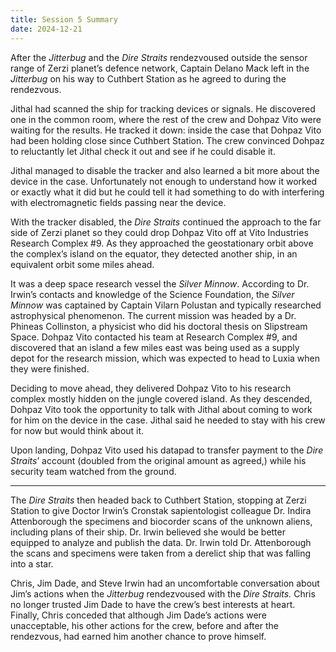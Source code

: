 ```yaml
---
title: Session 5 Summary 
date: 2024-12-21
---
```


After the *Jitterbug* and the *Dire Straits* rendezvoused outside the sensor range of Zerzi planet’s defence network, Captain Delano Mack left in the *Jitterbug* on his way to Cuthbert Station as he agreed to during the rendezvous.

Jithal had scanned the ship for tracking devices or signals. He discovered one in the common room, where the rest of the crew and Dohpaz Vito were waiting for the results. He tracked it down: inside the case that Dohpaz Vito had been holding close since Cuthbert Station. The crew convinced Dohpaz to reluctantly let Jithal check it out and see if he could disable it. 

Jithal managed to disable the tracker and also learned a bit more about the device in the case. Unfortunately not enough to understand how it worked or exactly what it did but he could tell it had something to do with interfering with electromagnetic fields passing near the device.

With the tracker disabled, the *Dire Straits* continued the approach to the far side of Zerzi planet so they could drop Dohpaz Vito off at Vito Industries Research Complex \#9. As they approached the geostationary orbit above the complex’s island on the equator, they detected another ship, in an equivalent orbit some miles ahead. 

It was a deep space research vessel the *Silver Minnow*. According to Dr. Irwin’s contacts and knowledge of the Science Foundation, the *Silver Minnow* was captained by Captain Vilarn Polustan and typically researched astrophysical phenomenon. The current mission was headed by a Dr. Phineas Collinston, a physicist who did his doctoral thesis on Slipstream Space. Dohpaz Vito contacted his team at Research Complex \#9, and discovered that an island a few miles east was being used as a supply depot for the research mission, which was expected to head to Luxia when they were finished.

Deciding to move ahead, they delivered Dohpaz Vito to his research complex mostly hidden on the jungle covered island. As they descended, Dohpaz Vito took the opportunity to talk with Jithal about coming to work for him on the device in the case.  Jithal said he needed to stay with his crew for now but would think about it.

Upon landing, Dohpaz Vito used his datapad to transfer payment to the *Dire Straits*’ account (doubled from the original amount as agreed,) while his security team watched from the ground.

---

The *Dire Straits* then headed back to Cuthbert Station, stopping at Zerzi Station to give Doctor Irwin’s Cronstak sapientologist colleague Dr. Indira Attenborough the specimens and biocorder scans of the unknown aliens, including plans of their ship.  Dr. Irwin believed she would be better equipped to analyze and publish the data. Dr. Irwin told Dr. Attenborough the scans and specimens were taken from a derelict ship that was falling into a star.

Chris, Jim Dade, and Steve Irwin had an uncomfortable conversation about Jim’s actions when the *Jitterbug* rendezvoused with the *Dire Straits.* Chris no longer trusted Jim Dade to have the crew’s best interests at heart. Finally, Chris conceded that although Jim Dade’s actions were unacceptable, his other actions for the crew, before and after the rendezvous, had earned him another chance to prove himself.